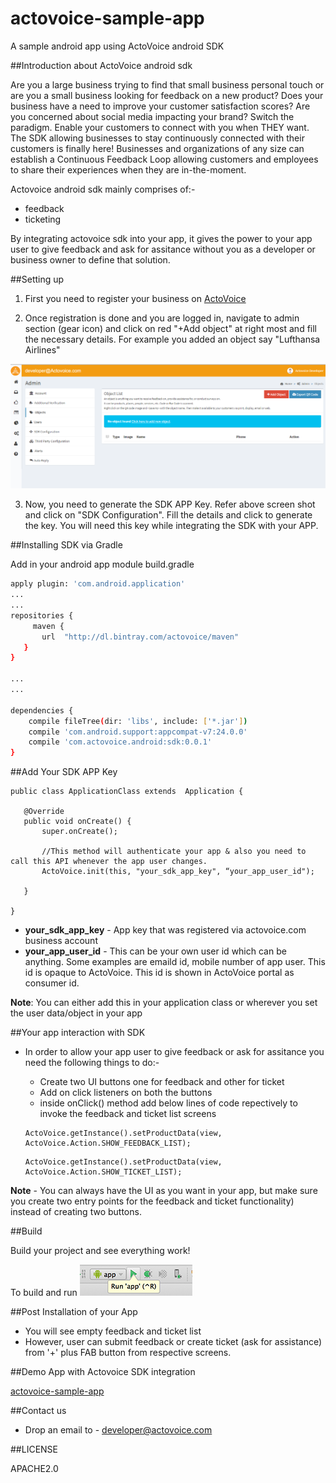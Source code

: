 # actovoice-sample-app
A sample android app using ActoVoice android SDK

##Introduction about ActoVoice android sdk

Are you a large business trying to find that small business personal touch or are you a small business looking for feedback on a new product? Does your business have a need to improve your customer satisfaction scores? Are you concerned about social media impacting your brand? Switch the paradigm. Enable your customers to connect with you when THEY want. The SDK allowing businesses to stay continuously connected with their customers is finally here! Businesses and organizations of any size can establish a Continuous Feedback Loop allowing customers and employees to share their experiences when they are in-the-moment.

Actovoice android sdk mainly comprises of:-
- feedback
- ticketing

By integrating actovoice sdk into your app, it gives the power to your app user to give feedback and ask for assitance without you as a developer or business owner to define that solution.


##Setting up

1) First you need to register your business on [ActoVoice](http://live.actovoice.com/#/register)

2) Once registration is done and you are logged in, navigate to admin section (gear icon) and click on red "+Add object" at right    most and fill the necessary details. For example you added an object say "Lufthansa Airlines"

  ![ActoVoice Admin Screen](https://github.com/actovoice/actovoice-sample-app/blob/master/app/src/main/res/drawable/screen1.png)

3) Now, you need to generate the SDK APP Key. Refer above screen shot and click on "SDK Configuration". Fill the details and click to generate the key. You will need this key while integrating the SDK with your APP.



##Installing SDK via Gradle

Add in your android app module build.gradle 

```sh
apply plugin: 'com.android.application'
...
...
repositories {
     maven {
       url  "http://dl.bintray.com/actovoice/maven"  
   }
}

...
...

dependencies {
    compile fileTree(dir: 'libs', include: ['*.jar'])
    compile 'com.android.support:appcompat-v7:24.0.0'
    compile 'com.actovoice.android:sdk:0.0.1'
}

```

##Add Your SDK APP Key

```
public class ApplicationClass extends  Application {

   @Override
   public void onCreate() {
       super.onCreate();
       
       //This method will authenticate your app & also you need to call this API whenever the app user changes.
       ActoVoice.init(this, "your_sdk_app_key", “your_app_user_id");
       
   }

}
```

- **your_sdk_app_key** - App key that was registered via actovoice.com business account
- **your_app_user_id** - This can be your own user id which can be anything. Some examples are emaild id, mobile number of app user. This id is opaque to ActoVoice. This id is shown in ActoVoice portal as consumer id.

**Note**: You can either add this in your application class or wherever you set the user data/object in your app



##Your app interaction with SDK

- In order to allow your app user to give feedback or ask for assitance you need the following things to do:-
	- Create two UI buttons one for feedback and other for ticket 
	- Add on click listeners on both the buttons
	- inside onClick() method add below lines of code repectively to invoke the feedback and ticket list screens

    ```
    ActoVoice.getInstance().setProductData(view, ActoVoice.Action.SHOW_FEEDBACK_LIST);  
    ```

    ```
    ActoVoice.getInstance().setProductData(view, ActoVoice.Action.SHOW_TICKET_LIST);
    ```
    
**Note** - You can always have the UI as you want in your app, but make sure you create two entry points for the feedback and ticket functionality) instead of creating two buttons.

##Build

Build your project and see everything work!

To build and run ![ActoVoice Admin Screen](https://github.com/actovoice/actovoice-sample-app/blob/master/app/src/main/res/drawable/run.png)

##Post Installation of your App

- You will see empty feedback and ticket list
- However, user can submit feedback or create ticket (ask for assistance) from '+' plus FAB button from respective screens.

##Demo App with Actovoice SDK integration

[actovoice-sample-app](https://github.com/actovoice/actovoice-sample-app)

##Contact us

- Drop an email to - developer@actovoice.com


##LICENSE

APACHE2.0

